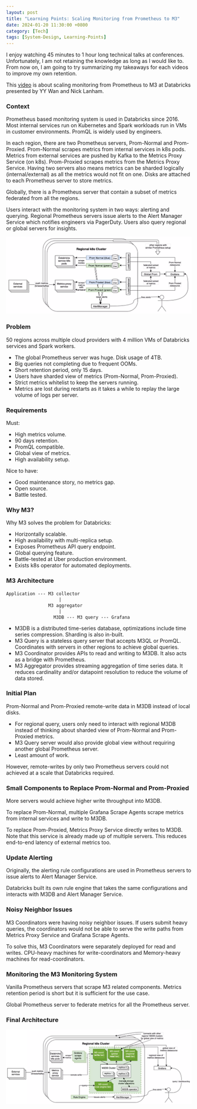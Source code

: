 ```yaml
---
layout: post
title: "Learning Points: Scaling Monitoring from Prometheus to M3"
date: 2024-01-20 11:30:00 +0800
category: [Tech]
tags: [System-Design, Learning-Points]
---
```


I enjoy watching 45 minutes to 1 hour long technical talks at conferences. Unfortunately, I am not retaining the knowledge as long as I would like to. From now on, I am going to try summarizing my takeaways for each videos to improve my own retention.

This [video](https://youtu.be/rJ8fucEkgeM?si=SJTxewPSXjEbZ6yK) is about scaling monitoring from Prometheus to M3 at Databricks presented by YY Wan and Nick Lanham.

### Context

Prometheus based monitoring system is used in Databricks since 2016. Most internal services run on Kubernetes and Spark workloads run in VMs in customer environments. PromQL is widely used by engineers.

In each region, there are two Prometheus servers, Prom-Normal and Prom-Proxied. Prom-Normal scrapes metrics from internal services in k8s pods. Metrics from external services are pushed by Kafka to the Metrics Proxy Service (on k8s). Prom-Proxied scrapes metrics from the Metrics Proxy Service. Having two servers also means metrics can be sharded logically (internal/external) as all the metrics would not fit on one. Disks are attached to each Prometheus server to store metrics.

Globally, there is a Prometheus server that contain a subset of metrics federated from all the regions.

Users interact with the monitoring system in two ways: alerting and querying. Regional Prometheus servers issue alerts to the Alert Manager Service which notifies engineers via PagerDuty. Users also query regional or global servers for insights.

![](/assets/img/2023-01-20-1.jpg)

### Problem

50 regions across multiple cloud providers with 4 million VMs of Databricks services and Spark workers.

- The global Prometheus server was huge. Disk usage of 4TB.
- Big queries not completing due to frequent OOMs.
- Short retention period, only 15 days.
- Users have sharded view of metrics (Prom-Normal, Prom-Proxied).
- Strict metrics whitelist to keep the servers running.
- Metrics are lost during restarts as it takes a while to replay the large volume of logs per server.

### Requirements

Must:

- High metrics volume.
- 90 days retention.
- PromQL compatible.
- Global view of metrics.
- High availability setup.

Nice to have:

- Good maintenance story, no metrics gap.
- Open source.
- Battle tested.

### Why M3?

Why M3 solves the problem for Databricks:

- Horizontally scalable.
- High availability with multi-replica setup.
- Exposes Prometheus API query endpoint.
- Global querying feature.
- Battle-tested at Uber production environment.
- Exists k8s operator for automated deployments.

### M3 Architecture

```
Application --- M3 collector
                    |
                M3 aggregator
                    |
                  M3DB --- M3 query --- Grafana
```

- M3DB is a distributed time-series database, optimizations include time series compression. Sharding is also in-built.
- M3 Query is a stateless query server that accepts M3QL or PromQL. Coordinates with servers in other regions to achieve global queries.
- M3 Coordinator provides APIs to read and writing to M3DB. It also acts as a bridge with Prometheus.
- M3 Aggregator provides streaming aggregation of time series data. It reduces cardinality and/or datapoint resolution to reduce the volume of data stored.

### Initial Plan

Prom-Normal and Prom-Proxied remote-write data in M3DB instead of local disks.

- For regional query, users only need to interact with regional M3DB instead of thinking about sharded view of Prom-Normal and Prom-Proxied metrics.
- M3 Query server would also provide global view without requiring another global Prometheus server.
- Least amount of work.

However, remote-writes by only two Prometheus servers could not achieved at a scale that Databricks required.

### Small Components to Replace Prom-Normal and Prom-Proxied

More servers would achieve higher write throughput into M3DB.

To replace Prom-Normal, multiple Grafana Scrape Agents scrape metrics from internal services and write to M3DB.

To replace Prom-Proxied, Metrics Proxy Service directly writes to M3DB. Note that this service is already made up of multiple servers. This reduces end-to-end latency of external metrics too.

### Update Alerting

Originally, the alerting rule configurations are used in Prometheus servers to issue alerts to Alert Manager Service.

Databricks built its own rule engine that takes the same configurations and interacts with M3DB and Alert Manager Service.

### Noisy Neighbor Issues

M3 Coordinators were having noisy neighbor issues. If users submit heavy queries, the coordinators would not be able to serve the write paths from Metrics Proxy Service and Grafana Scrape Agents.

To solve this, M3 Coordinators were separately deployed for read and writes. CPU-heavy machines for write-coordinators and Memory-heavy machines for read-coordinators.

### Monitoring the M3 Monitoring System

Vanilla Prometheus servers that scrape M3 related components. Metrics retention period is short but it is sufficient for the use case.

Global Prometheus server to federate metrics for all the Prometheus server.

### Final Architecture

![](/assets/img/2023-01-20-2.jpg)
